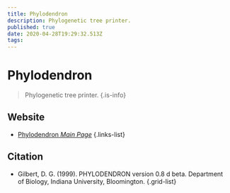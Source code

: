 ```yaml
---
title: Phylodendron
description: Phylogenetic tree printer.
published: true
date: 2020-04-28T19:29:32.513Z
tags: 
---
```


# Phylodendron

> Phylogenetic tree printer.
{.is-info}

 

## Website 

- [Phylodendron *Main Page*](http://iubioarchive.bio.net/treeapp/treeprint-form.html)
 {.links-list}

## Citation 

- Gilbert, D. G. (1999). PHYLODENDRON version 0.8 d beta. Department of Biology, Indiana University, Bloomington.
{.grid-list}
